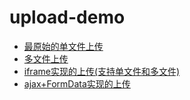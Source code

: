# upload-demo

- [最原始的单文件上传](./demo1)
- [多文件上传](./demo2)
- [iframe实现的上传(支持单文件和多文件)](./demo3-iframe)
- [ajax+FormData实现的上传](./demo4-ajax)